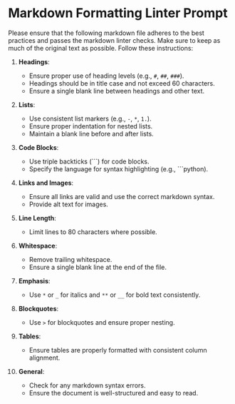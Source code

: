 # Markdown Formatting Linter Prompt

Please ensure that the following markdown file adheres to the best practices and passes the markdown linter checks. Make sure to keep as much of the original text as possible. Follow these instructions:

1. **Headings**:
    - Ensure proper use of heading levels (e.g., `#`, `##`, `###`).
    - Headings should be in title case and not exceed 60 characters.
    - Ensure a single blank line between headings and other text.

2. **Lists**:
    - Use consistent list markers (e.g., `-`, `*`, `1.`).
    - Ensure proper indentation for nested lists.
    - Maintain a blank line before and after lists.

3. **Code Blocks**:
    - Use triple backticks (```) for code blocks.
    - Specify the language for syntax highlighting (e.g., ```python).

4. **Links and Images**:
    - Ensure all links are valid and use the correct markdown syntax.
    - Provide alt text for images.

5. **Line Length**:
    - Limit lines to 80 characters where possible.

6. **Whitespace**:
    - Remove trailing whitespace.
    - Ensure a single blank line at the end of the file.

7. **Emphasis**:
    - Use `*` or `_` for italics and `**` or `__` for bold text consistently.

8. **Blockquotes**:
    - Use `>` for blockquotes and ensure proper nesting.

9. **Tables**:
    - Ensure tables are properly formatted with consistent column alignment.

10. **General**:
    - Check for any markdown syntax errors.
    - Ensure the document is well-structured and easy to read.